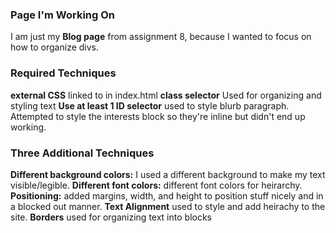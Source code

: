 ### Page I'm Working On

I am just my **Blog page** from assignment 8, because I wanted to focus on how to organize divs.

### Required Techniques

**external CSS** linked to in index.html
**class selector** Used for organizing and styling text
**Use at least 1 ID selector** used to style blurb paragraph. Attempted to style the interests block so they're inline but didn't end up working.

### Three Additional Techniques

**Different background colors:** I used a different background to make my text visible/legible.
**Different font colors:** different font colors for heirarchy.
**Positioning:** added margins, width, and height to position stuff nicely and in a blocked out manner.
**Text Alignment** used to style and add heirachy to the site.
**Borders** used for organizing text into blocks
